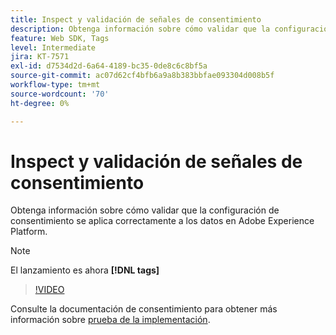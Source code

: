 ```yaml
---
title: Inspect y validación de señales de consentimiento
description: Obtenga información sobre cómo validar que la configuración de consentimiento se aplica correctamente a los datos en Adobe Experience Platform.
feature: Web SDK, Tags
level: Intermediate
jira: KT-7571
exl-id: d7534d2d-6a64-4189-bc35-0de8c6c8bf5a
source-git-commit: ac07d62cf4bfb6a9a8b383bbfae093304d008b5f
workflow-type: tm+mt
source-wordcount: '70'
ht-degree: 0%

---
```


# Inspect y validación de señales de consentimiento

Obtenga información sobre cómo validar que la configuración de consentimiento se aplica correctamente a los datos en Adobe Experience Platform.


>[!NOTE]
>
> El lanzamiento es ahora **[!DNL tags]**

>[!VIDEO](https://video.tv.adobe.com/v/332696/?quality=12&learn=on)

Consulte la documentación de consentimiento para obtener más información sobre [prueba de la implementación](https://experienceleague.adobe.com/docs/experience-platform/landing/governance-privacy-security/consent/adobe/overview.html?lang=en#test-implementation).
